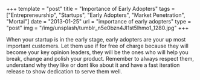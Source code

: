 +++
template = "post"
title = "Importance of Early Adopters"
tags = ["Entrepreneurship", "Startups", "Early Adopters", "Market Penetration", "Mortal"]
date = "2013-01-25"
url = "importance of early adopters"
type = "post"
img = "/img/unsplash/tumblr_n5e0bzn4Jl1st5lhmo1_1280.jpg"
+++
<p>When your startup is in the early stage, early adopters are your up most important customers.  Let them use if for free of charge because they will become your key opinion leaders, they will be the ones who will help you break, change and polish your product.  Remember to always respect them, understand why they like or dont like about it and have a fast iteration release to show dedication to serve them well.</p>
